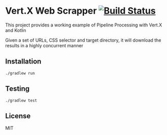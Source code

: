 # Vert.X Web Scrapper [![Build Status](https://travis-ci.org/AlexeySoshin/VertxScrapper.svg?branch=master)](https://travis-ci.org/AlexeySoshin/VertxScrapper)
This project provides a working example of Pipeline Processing with Vert.X 
and Kotlin <br />

Given a set of URLs, CSS selector and target directory, it will download the results in a highly concurrent manner
<br />


## Installation
``` 
./gradlew run
```

## Testing
```
./gradlew test
```

## License
MIT